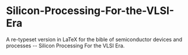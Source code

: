 # Silicon-Processing-For-the-VLSI-Era
A re-typeset version in LaTeX for the bible of semiconductor devices and processes -- Silicon Processing For the VLSI Era.
